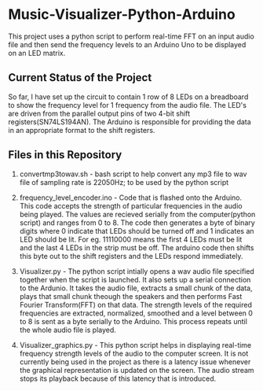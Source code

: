 # Music-Visualizer-Python-Arduino
This project uses a python script to perform real-time FFT on an input audio file and then send the frequency levels to an Arduino Uno to be displayed on an LED matrix.

## Current Status of the Project
So far, I have set up the circuit to contain 1 row of 8 LEDs on a breadboard to show the frequency level for 1 frequency from the audio file.
The LED's are driven from the parallel output pins of two 4-bit shift registers(SN74LS194AN). The Arduino is responsible for providing the data
in an appropriate format to the shift registers.

## Files in this Repository
1. convertmp3towav.sh - bash script to help convert any mp3 file to wav file of sampling rate is 22050Hz; to be used by the python script

2. frequency_level_encoder.ino - Code that is flashed onto the Arduino. This code accepts the strength of particular frequencies in the audio being
played. The values are recieved serially from the computer(python script) and ranges from 0 to 8. The code then generates a byte of binary 
digits where 0 indicate that LEDs should be turned off and 1 indicates an LED should be lit. For eg. 11110000 means the first 4 LEDs must
be lit and the last 4 LEDs in the strip must be off. The arduino code then shifts this byte out to the shift registers and the LEDs respond
immediately.

3. Visualizer.py - The python script intially opens a wav audio file specified together when the script is launched. It also sets up a serial
connection to the Ardunio. It takes the audio file, extracts a small chunk of the data, plays that small chunk theough the speakers and then
performs Fast Fourier Transform(FFT) on that data. The strength levels of the required frequencies are extracted, normalized, smoothed and
a level between 0 to 8 is sent as a byte serially to the Arduino. This process repeats until the whole audio file is played. 

4. Visualizer_graphics.py - This python script helps in displaying real-time frequency strength levels of the audio to the computer screen.
It is not currently being used in the project as there is a latency issue whenever the graphical representation is updated on the screen.
The audio stream stops its playback because of this latency that is introduced.
